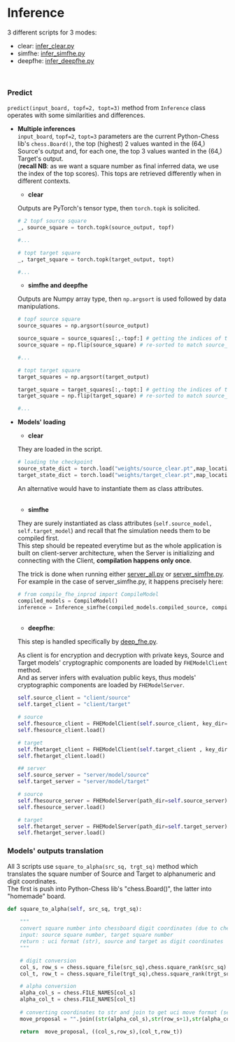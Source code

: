# Inference

3 different scripts for 3 modes:<br>
- clear: [infer_clear.py](../server_cloud/server/infer_clear.py)
- simfhe: [infer_simfhe.py](../server_cloud/server/infer_simfhe.py)
- deepfhe: [infer_deepfhe.py](../server_cloud/server/infer_deepfhe.py)

<br>

### Predict

```predict(input_board, topf=2, topt=3)``` method from ```Inference``` class operates with some similarities and differences.<br>


- **Multiple inferences**<br>
```input_board```, ```topf=2```, ```topt=3``` parameters are the current Python-Chess lib's ```chess.Board()```, the top (highest) 2 values wanted in the (64,) Source's output and, for each one, the top 3 values wanted in the (64,) Target's output.<br>
(**recall NB**: as we want a square number as final inferred data, we use the index of the top scores). This tops are retrieved differently when in different contexts.<br>


    - **clear**

    Outputs are PyTorch's tensor type, then ```torch.topk``` is solicited.

    ```python
    # 2 topf source square
    _, source_square = torch.topk(source_output, topf)

    #...
    
    # topt target square
    _, target_square = torch.topk(target_output, topt)
    
    #...
    ```

    - **simfhe and deepfhe**

    Outputs are Numpy array type, then ```np.argsort``` is used followed by data manipulations.
    

    ```python
    # topf source square
    source_squares = np.argsort(source_output)

    source_square = source_squares[:,-topf:] # getting the indices of the top values but needs to flip them
    source_square = np.flip(source_square) # re-sorted to match source_squares values
    
    #...
    
    # topt target square
    target_squares = np.argsort(target_output)

    target_square = target_squares[:,-topt:] # getting the indices of the top values but needs to flip them
    target_square = np.flip(target_square) # re-sorted to match source_squares values
    
    #...
    ```
            


- **Models' loading**
    <br>

    - **clear**
    
    They are loaded in the script.

    ```python
    # loading the checkpoint
    source_state_dict = torch.load("weights/source_clear.pt",map_location = device)
    target_state_dict = torch.load("weights/target_clear.pt",map_location = device)
    ```
    An alternative would have to instantiate them as class attributes.<br>
    <br>
    
    - **simfhe**
    

    They are surely instantiated as class attributes (```self.source_model, self.target_model```) and recall that fhe simulation needs them to be compiled first.<br>
    This step should be repeated everytime but as the whole application is built on client-server architecture, when the Server is initializing and connecting with the Client, **compilation happens only once**.<br>

    The trick is done when running either [server_all.py](../server_cloud/server/server_all.py) or [server_simfhe.py](../server_cloud/server/server_simfhe.py). For example in the case of server_simfhe.py, it happens precisely here:<br>
    
    ```python
    # from compile_fhe_inprod import CompileModel
    compiled_models = CompileModel()
    inference = Inference_simfhe(compiled_models.compiled_source, compiled_models.compiled_target)
    ```
    <br>

    - **deepfhe**:
    
    This step is handled specifically by [deep_fhe.py](../server_cloud/client/deep_fhe.py).<br>

    As client is for encryption and decryption with private keys, Source and Target models' cryptographic components are loaded by ```FHEModelClient``` method.<br>
    And as server infers with evaluation public keys, thus models' cryptographic components are loaded by ```FHEModelServer```.<br>

    ```python
    self.source_client = "client/source"
    self.target_client = "client/target"
    
    # source
    self.fhesource_client = FHEModelClient(self.source_client, key_dir=self.source_client)
    self.fhesource_client.load()
    
    # target
    self.fhetarget_client = FHEModelClient(self.target_client , key_dir=self.target_client)
    self.fhetarget_client.load()
    
    ## server
    self.source_server = "server/model/source"
    self.target_server = "server/model/target"
    
    # source
    self.fhesource_server = FHEModelServer(path_dir=self.source_server)#, key_dir=self.source_server)
    self.fhesource_server.load()
    
    # target
    self.fhetarget_server = FHEModelServer(path_dir=self.target_server)# , key_dir=self.target_server)
    self.fhetarget_server.load()
    ```


### Models' outputs translation


All 3 scripts use ```square_to_alpha(src_sq, trgt_sq)``` method which translates the square number of Source and Target to alphanumeric and digit coordinates.<br>
The first is push into Python-Chess lib's "chess.Board()", the latter into "homemade" board.<br>

```python
def square_to_alpha(self, src_sq, trgt_sq):
       
    """
    convert square number into chessboard digit coordinates (due to chess lib) and alpha.
    input: source square number, target square number
    return : uci format (str), source and target as digit coordinates
    """

    # digit conversion
    col_s, row_s = chess.square_file(src_sq),chess.square_rank(src_sq)
    col_t, row_t = chess.square_file(trgt_sq),chess.square_rank(trgt_sq)

    # alpha conversion
    alpha_col_s = chess.FILE_NAMES[col_s]
    alpha_col_t = chess.FILE_NAMES[col_t]
    
    # converting coordinates to str and join to get uci move format (see chess lib)
    move_proposal = "".join((str(alpha_col_s),str(row_s+1),str(alpha_col_t),str(row_t+1)))

    return  move_proposal, ((col_s,row_s),(col_t,row_t))
```